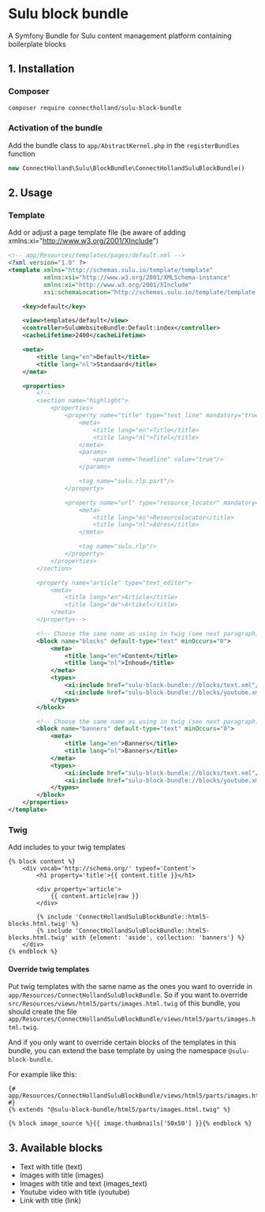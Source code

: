 # Sulu block bundle
A Symfony Bundle for Sulu content management platform containing boilerplate blocks

## 1. Installation
### Composer
```bash
composer require connectholland/sulu-block-bundle
```
### Activation of the bundle
Add the bundle class to `app/AbstractKernel.php` in the `registerBundles` function
```php
new ConnectHolland\Sulu\BlockBundle\ConnectHollandSuluBlockBundle()
```

## 2. Usage
### Template
Add or adjust a page template file (be aware of adding xmlns:xi="http://www.w3.org/2001/XInclude")
```xml
<!-- app/Resources/templates/pages/default.xml -->
<?xml version="1.0" ?>
<template xmlns="http://schemas.sulu.io/template/template"
          xmlns:xsi="http://www.w3.org/2001/XMLSchema-instance"
          xmlns:xi="http://www.w3.org/2001/XInclude"
          xsi:schemaLocation="http://schemas.sulu.io/template/template http://schemas.sulu.io/template/template-1.0.xsd">

    <key>default</key>

    <view>templates/default</view>
    <controller>SuluWebsiteBundle:Default:index</controller>
    <cacheLifetime>2400</cacheLifetime>

    <meta>
        <title lang="en">Default</title>
        <title lang="nl">Standaard</title>
    </meta>

    <properties>
        <!--
        <section name="highlight">
            <properties>
                <property name="title" type="text_line" mandatory="true">
                    <meta>
                        <title lang="en">Title</title>
                        <title lang="nl">Titel</title>
                    </meta>
                    <params>
                        <param name="headline" value="true"/>
                    </params>

                    <tag name="sulu.rlp.part"/>
                </property>

                <property name="url" type="resource_locator" mandatory="true">
                    <meta>
                        <title lang="en">Resourcelocator</title>
                        <title lang="nl">Adres</title>
                    </meta>

                    <tag name="sulu.rlp"/>
                </property>
            </properties>
        </section>

        <property name="article" type="text_editor">
            <meta>
                <title lang="en">Article</title>
                <title lang="de">Artikel</title>
            </meta>
        </property>-->

        <!-- Choose the same name as using in twig (see next paragraph) -->
        <block name="blocks" default-type="text" minOccurs="0">
            <meta>
                <title lang="en">Content</title>
                <title lang="nl">Inhoud</title>
            </meta>
            <types>
                <xi:include href="sulu-block-bundle://blocks/text.xml"/>
                <xi:include href="sulu-block-bundle://blocks/youtube.xml"/>
            </types>
        </block>

        <!-- Choose the same name as using in twig (see next paragraph) -->
        <block name="banners" default-type="text" minOccurs="0">
            <meta>
                <title lang="en">Banners</title>
                <title lang="nl">Banners</title>
            </meta>
            <types>
                <xi:include href="sulu-block-bundle://blocks/text.xml"/>
                <xi:include href="sulu-block-bundle://blocks/youtube.xml"/>
            </types>
        </block>
    </properties>
</template>
```
### Twig
Add includes to your twig templates
```twig
{% block content %}
    <div vocab='http://schema.org/' typeof='Content'>
        <h1 property='title'>{{ content.title }}</h1>

        <div property='article'>
            {{ content.article|raw }}
        </div>

        {% include 'ConnectHollandSuluBlockBundle::html5-blocks.html.twig' %}
        {% include 'ConnectHollandSuluBlockBundle::html5-blocks.html.twig' with {element: 'aside', collection: 'banners'} %}
    </div>
{% endblock %}
```
#### Override twig templates
Put twig templates with the same name as the ones you want to override in `app/Resources/ConnectHollandSuluBlockBundle`.
So if you want to override `src/Resources/views/html5/parts/images.html.twig` of this bundle, you should create the file `app/Resources/ConnectHollandSuluBlockBundle/views/html5/parts/images.html.twig`.

And if you only want to override certain blocks of the templates in this bundle, you can extend the base template by using the namespace `@sulu-block-bundle`.

For example like this:
```twig
{# app/Resources/ConnectHollandSuluBlockBundle/views/html5/parts/images.html.twig #}
{% extends "@sulu-block-bundle/html5/parts/images.html.twig" %}

{% block image_source %}{{ image.thumbnails['50x50'] }}{% endblock %}
```

## 3. Available blocks
- Text with title (text)
- Images with title (images)
- Images with title and text (images_text)
- Youtube video with title (youtube)
- Link with title (link)
